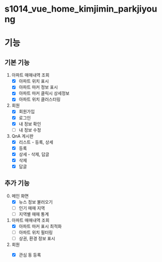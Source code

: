 # s1014_vue_home_kimjimin_parkjiyoung

# 기능
## 기본 기능
1. 아파트 매매내역 조회
    - [x] 아파트 위치 표시
    - [x] 아파트 마커 정보 표시
    - [x] 아파트 마커 클릭시 상세정보
    - [x] 아파트 위치 클러스터링

2. 회원
    - [x] 회원가입
    - [x] 로그인
    - [x] 내 정보 확인
    - [ ] 내 정보 수정

3. QnA 게시판
    - [x] 리스트 - 등록, 상세
    - [x] 등록
    - [x] 상세 - 삭제, 답글
    - [x] 삭제
    - [x] 답글

## 추가 기능
0. 메인 화면
    - [x] 뉴스 정보 불러오기
    - [ ] 인기 매매 지역
    - [ ] 지역별 매매 통계

1. 아파트 매매내역 조회
    - [x] 아파트 마커 표시 최적화
    - [ ] 아파트 위치 필터링
    - [ ] 상권, 환경 정보 표시

2. 회원
    - [x] 관심 동 등록

